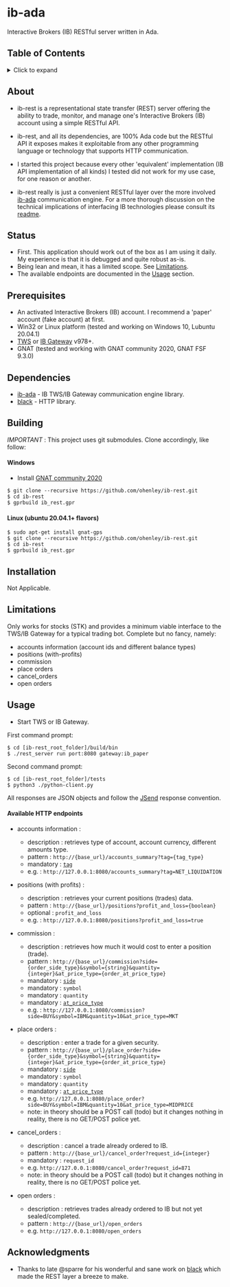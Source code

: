 # ib-ada
Interactive Brokers (IB) RESTful server written in Ada.

## Table of Contents
<details>
<summary>Click to expand</summary>

1. [About](#About)
2. [Status](#Status)
3. [Prerequisites](#Prerequisites)  
4. [Dependencies](#Dependencies)
5. [Building](#Building)
   1. [Windows](#Windows)
   2. [Other OSes](#Other-OSes)
6. [Installation](#Installation)
7. [Limitations](#Limitations)
8. [Usage](#Usage)
   1. [Available HTTP endpoints](#Available-HTTP-endpoints)
10. [Acknowledgments](#Acknowledgments)

</details>

## About
- ib-rest is a representational state transfer (REST) server offering the ability to trade, monitor, and manage one's Interactive Brokers (IB) account using a simple RESTful API.

- ib-rest, and all its dependencies, are 100% Ada code but the RESTful API it exposes makes it exploitable from any other programming language or technology that supports HTTP communication.

- I started this project because every other 'equivalent' implementation (IB API implementation of all kinds) I tested did not work for my use case, for one reason or another.

- ib-rest really is just a convenient RESTful layer over the more involved [ib-ada](https://github.com/ohenley/ib-ada) communication engine. For a more thorough discussion on the technical implications of interfacing IB technologies please consult its [readme](https://github.com/ohenley/ib-ada).

## Status
- First. This application should work out of the box as I am using it daily. My experience is that it is debugged and quite robust as-is.
- Being lean and mean, it has a limited scope. See [Limitations](#Limitations).
- The available endpoints are documented in the [Usage](#Usage) section.

## Prerequisites
- An activated Interactive Brokers (IB) account. I recommend a 'paper' account (fake account) at first.
- Win32 or Linux platform (tested and working on Windows 10, Lubuntu 20.04.1)
- [TWS](https://www.interactivebrokers.ca/en/index.php?f=16040) or [IB Gateway](https://www.interactivebrokers.ca/en/index.php?f=16457) v978+.
- GNAT (tested and working with GNAT community 2020, GNAT FSF 9.3.0)

## Dependencies
- [ib-ada](https://github.com/ohenley/ib-ada) - IB TWS/IB Gateway communication engine library.
- [black](https://github.com/ohenley/black) - HTTP library.

## Building

*IMPORTANT* : This project uses git submodules. Clone accordingly, like follow:

#### Windows
- Install [GNAT community 2020](https://community.download.adacore.com/v1/966801764ae160828c97d2c33000e9feb08d4cce?filename=gnat-2020-20200429-x86_64-windows-bin.exe)
```
$ git clone --recursive https://github.com/ohenley/ib-rest.git    
$ cd ib-rest
$ gprbuild ib_rest.gpr
```
#### Linux (ubuntu 20.04.1+ flavors)
```
$ sudo apt-get install gnat-gps
$ git clone --recursive https://github.com/ohenley/ib-rest.git
$ cd ib-rest
$ gprbuild ib_rest.gpr
```
## Installation
Not Applicable.

## Limitations
Only works for stocks (STK) and provides a minimum viable interface to the TWS/IB Gateway for a typical trading bot. Complete but no fancy, namely:

- accounts information (account ids and different balance types)
- positions (with-profits)
- commission
- place orders
- cancel_orders
- open orders

## Usage
- Start TWS or IB Gateway.

First command prompt:
```
$ cd [ib-rest_root_folder]/build/bin
$ ./rest_server run port:8080 gateway:ib_paper
```
Second command prompt:
```
$ cd [ib-rest_root_folder]/tests
$ python3 ./python-client.py
```
All responses are JSON objects and follow the [JSend](https://github.com/omniti-labs/jsend) response convention. 

#### Available HTTP endpoints
- accounts information : 
    - description : retrieves type of account, account currency, different amounts type.
    - pattern : `http://{base_url}/accounts_summary?tag={tag_type}`    
    - mandatory : [`tag`](https://github.com/ohenley/ib-ada/blob/main/src/ib_ada.ads#L214-L224)
    - e.g. : `http://127.0.0.1:8080/accounts_summary?tag=NET_LIQUIDATION`

- positions (with profits) :
    - description : retrieves your current positions (trades) data. 
    - pattern : `http://{base_url}/positions?profit_and_loss={boolean}`    
    - optional : `profit_and_loss`
    - e.g. : `http://127.0.0.1:8080/positions?profit_and_loss=true`

- commission :
    - description : retrieves how much it would cost to enter a position (trade).
    - pattern : `http://{base_url}/commission?side={order_side_type}&symbol={string}&quantity={integer}&at_price_type={order_at_price_type}`    
    - mandatory : [`side`](https://github.com/ohenley/ib-ada/blob/main/src/ib_ada.ads#L77)
    - mandatory : `symbol`
    - mandatory : `quantity`
    - mandatory : [`at_price_type`](https://github.com/ohenley/ib-ada/blob/main/src/ib_ada.ads#L78) 
    - e.g. : `http://127.0.0.1:8080/commission?side=BUY&symbol=IBM&quantity=10&at_price_type=MKT`

- place orders :
    - description : enter a trade for a given security.
    - pattern : `http://{base_url}/place_order?side={order_side_type}&symbol={string}&quantity={integer}&at_price_type={order_at_price_type}`    
    - mandatory : [`side`](https://github.com/ohenley/ib-ada/blob/main/src/ib_ada.ads#L77)
    - mandatory : `symbol`
    - mandatory : `quantity`
    - mandatory : [`at_price_type`](https://github.com/ohenley/ib-ada/blob/main/src/ib_ada.ads#L78) 
    - e.g. `http://127.0.0.1:8080/place_order?side=BUY&symbol=IBM&quantity=10&at_price_type=MIDPRICE`
    - note: in theory should be a POST call (todo) but it changes nothing in reality, there is no GET/POST police yet.

- cancel_orders :
    - description : cancel a trade already ordered to IB.
    - pattern : `http://{base_url}/cancel_order?request_id={integer}`
    - mandatory : `request_id`
    - e.g. `http://127.0.0.1:8080/cancel_order?request_id=871`
    - note: in theory should be a POST call (todo) but it changes nothing in reality, there is no GET/POST police yet.

- open orders :
    - description : retrieves trades already ordered to IB but not yet sealed/completed.
    - pattern : `http://{base_url}/open_orders`
    - e.g. `http://127.0.0.1:8080/open_orders`

## Acknowledgments
- Thanks to late @sparre for his wonderful and sane work on [black](https://github.com/sparre/black) which made the REST layer a breeze to make.
